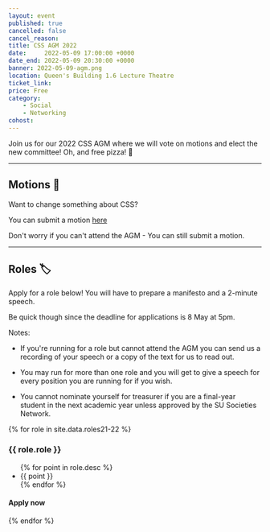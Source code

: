 ```yaml
---
layout: event
published: true
cancelled: false
cancel_reason:
title: CSS AGM 2022
date:     2022-05-09 17:00:00 +0000
date_end: 2022-05-09 20:30:00 +0000
banner: 2022-05-09-agm.png
location: Queen's Building 1.6 Lecture Theatre
ticket_link: 
price: Free
category:
    - Social
    - Networking
cohost:
---
```


Join us for our 2022 CSS AGM where we will vote on motions and elect the new committee! Oh, and free pizza! 🍕

--- 

## Motions 📜

Want to change something about CSS?

You can submit a motion [here](https://forms.gle/RwjpVVGyT8Z4CQccA)

Don't worry if you can't attend the AGM - You can still submit a motion.  

---

## Roles 🏷

Apply for a role below! You will have to prepare a manifesto and a 2-minute speech.

Be quick though since the deadline for applications is 8 May at 5pm.

Notes: 

- If you're running for a role but cannot attend the AGM you can send us a recording of your speech or a copy of the text for us to read out.

- You may run for more than one role and you will get to give a speech for every position you are running for if you wish.

- You cannot nominate yourself for treasurer if you are a final-year student in the next academic year unless approved by the SU Societies Network.

<div class="card-grid">
    {% for role in site.data.roles21-22 %}
        <div class="card-grid__card">
            <h3>{{ role.role }}</h3>
            <ul class="card-grid__card__list">
                {% for point in role.desc %}
                    <li>{{ point }}</li>
                {% endfor %}
            </ul>
            <div class="card-grid__card__footer">
                <h4>Apply now</h4>
                <a aria-label="Apply button" href="https://forms.gle/y4QGiTn7WfC92yb47" class="card-grid__card__footer__next-btn">
                    <i class="fas fa-chevron-right"></i>
                </a>
            </div>
        </div>
    {% endfor %}
</div>